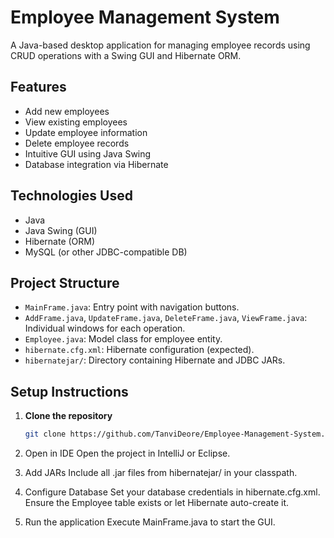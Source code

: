 # Employee Management System

A Java-based desktop application for managing employee records using CRUD operations with a Swing GUI and Hibernate ORM.

## Features

- Add new employees
- View existing employees
- Update employee information
- Delete employee records
- Intuitive GUI using Java Swing
- Database integration via Hibernate

## Technologies Used

- Java
- Java Swing (GUI)
- Hibernate (ORM)
- MySQL (or other JDBC-compatible DB)

## Project Structure

- `MainFrame.java`: Entry point with navigation buttons.
- `AddFrame.java`, `UpdateFrame.java`, `DeleteFrame.java`, `ViewFrame.java`: Individual windows for each operation.
- `Employee.java`: Model class for employee entity.
- `hibernate.cfg.xml`: Hibernate configuration (expected).
- `hibernatejar/`: Directory containing Hibernate and JDBC JARs.

## Setup Instructions

1. **Clone the repository**
   ```bash
   git clone https://github.com/TanviDeore/Employee-Management-System.git
2. Open in IDE Open the project in IntelliJ or Eclipse.

3. Add JARs
    Include all .jar files from hibernatejar/ in your classpath.

4. Configure Database
    Set your database credentials in hibernate.cfg.xml.
    Ensure the Employee table exists or let Hibernate auto-create it.

5. Run the application
    Execute MainFrame.java to start the GUI.
